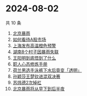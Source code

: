 # 2024-08-02

共 10 条

<!-- BEGIN -->
<!-- 最后更新时间 Fri Aug 02 2024 07:10:16 GMT+0800 (China Standard Time) -->

1. [北京暴雨](https://www.zhihu.com/search?q=北京暴雨)
1. [如何看待A股市场](https://www.zhihu.com/search?q=如何看待A股市场)
1. [上海发布高温橙色预警](https://www.zhihu.com/search?q=上海发布高温橙色预警)
1. [湖南8个村子因暴雨失联](https://www.zhihu.com/search?q=湖南8个村子因暴雨失联)
1. [王阳明到底悟到了什么](https://www.zhihu.com/search?q=王阳明到底悟到了什么)
1. [职人心态修炼手册](https://www.zhihu.com/search?q=职人心态修炼手册)
1. [荷兰男选手泳裤下水后竟变「透明」](https://www.zhihu.com/search?q=荷兰男选手泳裤下水后竟变「透明」)
1. [孙颖莎王楚钦进混双决赛](https://www.zhihu.com/search?q=孙颖莎王楚钦进混双决赛)
1. [苏炜德2次掉杠](https://www.zhihu.com/search?q=苏炜德2次掉杠)
1. [北京暴雨将从早下到后半夜](https://www.zhihu.com/search?q=北京暴雨将从早下到后半夜)

<!-- END -->
